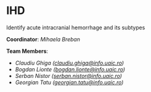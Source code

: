 # IHD
Identify acute intracranial hemorrhage and its subtypes

**Coordinator**: *Mihaela Breban*

**Team Members**:
- *Claudiu Ghiga (claudiu.ghiga@info.uaic.ro)* 
- *Bogdan Lionte (bogdan.lionte@info.uaic.ro)*
- *Serban Nistor (serban.nistor@info.uaic.ro)*
- *Georgian Tatu (georgian.tatu@info.uaic.ro)*
